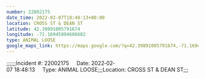 ```yaml
---
number: 22002175
date_time: 2022-02-07T18:48:13+00:00
location: CROSS ST & DEAN ST
latitude: 42.39891005791674
longitude: -71.16945994606682
type: ANIMAL LOOSE
google_maps_link: https://maps.google.com/?q=42.39891005791674,-71.16945994606682
---
```


;;;;;;Incident #: 22002175     Date: 2022‐02‐07 18:48:13     Type: ANIMAL LOOSE;;;Location: CROSS ST & DEAN ST;;;
